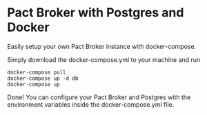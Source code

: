 Pact Broker with Postgres and Docker
====================================

Easily setup your own Pact Broker instance with docker-compose.

Simply download the docker-compose.yml to your machine and run

	docker-compose pull
	docker-compose up -d db
	docker-compose up

Done! You can configure your Pact Broker and Postgres with the environment
variables inside the docker-compose.yml file.

